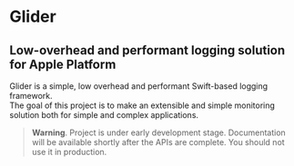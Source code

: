 # Glider
## Low-overhead and performant logging solution for Apple Platform

Glider is a simple, low overhead and performant Swift-based logging framework.  
The goal of this project is to make an extensible and simple monitoring solution both for simple and complex applications.

> **Warning**. 
> Project is under early development stage. Documentation will be available shortly after the APIs are complete. You should not use it in production.
